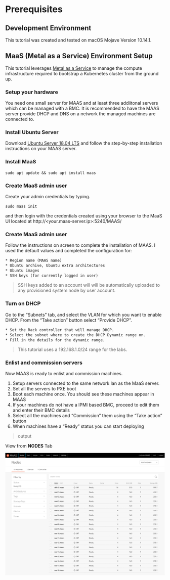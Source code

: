 # Prerequisites

## Development Environment

This tutorial was created and tested on macOS Mojave Version 10.14.1.  

## MaaS (Metal as a Service) Environment Setup

This tutorial leverages [Metal as a Service](https://maas.io/) to manage the compute infrastructure required to bootstrap a Kubernetes cluster from the ground up. 

### Setup your hardware

You need one small server for MAAS and at least three addiitonal servers which can be managed with a BMC. It is recommended to have the MAAS server provide DHCP and DNS on a network the managed machines are connected to.

### Install Ubuntu Server

Download [Ubuntu Server 18.04 LTS](https://www.ubuntu.com/download/server?_ga=2.153985402.338891312.1544130217-65962038.1544130217) and follow the step-by-step installation instructions on your MAAS server.

### Install MaaS

```
sudo apt update && sudo apt install maas
```

### Create MaaS admin user

Create your admin credentials by typing.

```
sudo maas init
```

and then login with the credentials created using your browser to the MaaS UI located at http://<your.maas-server.ip>:5240/MAAS/


### Create MaaS admin user

Follow the instructions on screen to complete the installation of MAAS. I used the default values and completed the configuration for:

    * Region name (MAAS name)
    * Ubuntu archive, Ubuntu extra architectures
    * Ubuntu images
    * SSH keys (for currently logged in user)
    
> SSH keys added to an account will will be automatically uploaded to any provisioned system node by user account. 

### Turn on DHCP

Go to the “Subnets” tab, and select the VLAN for which you want to enable DHCP. From the “Take action” button select “Provide DHCP”.

    * Set the Rack controller that will manage DHCP.
    * Select the subnet where to create the DHCP Dynamic range on.
    * Fill in the details for the dynamic range.

> This tutorial uses a 192.168.1.0/24 range for the labs.

### Enlist and commission servers

Now MAAS is ready to enlist and commission machines. 

1. Setup servers connected to the same network lan as the MaaS server.
2. Set all the servers to PXE boot
3. Boot each machine once. You should see these machines appear in MAAS
4. If your machines do not have a IPMI based BMC, proceed to edit them and enter their BMC details
5. Select all the machines and “Commission” them using the “Take action” button
6. When machines have a “Ready” status you can start deploying

> output

View from **NODES** Tab

![MaaS Ready Image](/images/maas-ready.png)